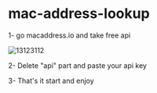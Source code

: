 # mac-address-lookup

1- go macaddress.io and take free api

![13123112](https://user-images.githubusercontent.com/62066592/231578469-739e6f40-bce9-4218-9f48-3bf8255ef35b.png)

2- Delete "api" part and paste your api key
 
3- That's it start and enjoy
